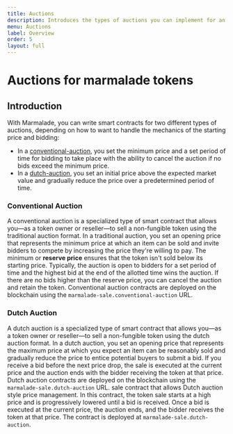 ```yaml
---
title: Auctions
description: Introduces the types of auctions you can implement for an NFT marketplace using Marmalade and the Kadena blockchain network.
menu: Auctions
label: Overview
order: 5
layout: full
---
```


# Auctions for marmalade tokens

## Introduction

With Marmalade, you can write smart contracts for two different types of auctions, depending on how to want to handle the mechanics of the starting price and bidding:
- In a [conventional-auction](https://docs.kadena.io/marmalade/auctions#conventional-auction), you set the minimum price and a set period of time for bidding to take place with the ability to cancel the auction if no bids exceed the minimum price.
- In a [dutch-auction](https://docs.kadena.io/marmalade/auctions#dutch-auction), you set an initial price above the expected market value and gradually reduce the price over a predetermined period of time.

### **Conventional Auction**

A conventional auction is a specialized type of smart contract that allows you—as a token owner or reseller—to sell a non-fungible token using the traditional auction format.
In a traditional auction, you set an opening price that represents the minimum price at which an item can be sold and invite bidders to compete by increasing the price they're willing to pay.
The minimum or **reserve price** ensures that the token isn't sold below its starting price.
Typically, the auction is open to bidders for a set period of time and the highest bid at the end of the allotted time wins the auction.
If there are no bids higher than the reserve price, you can cancel the auction and retain the token.
Conventional auction contracts are deployed on the blockchain using the `marmalade-sale.conventional-auction` URL.

### **Dutch Auction**

A dutch auction is a specialized type of smart contract that allows you—as a token owner or reseller—to sell a non-fungible token using the dutch auction format.
In a dutch auction, you set an opening price that represents the maximum price at which you expect an item can be reasonably sold and gradually reduce the price to entice potential buyers to submit a bid.
If you receive a bid before the next price drop, the sale is executed at the current price and the auction ends with the bidder receiving the token at that price.
Dutch auction contracts are deployed on the blockchain using the `marmalade-sale.dutch-auction` URL.
sale contract that allows Dutch auction style price management.
In this contract, the token sale starts at a high price and is progressively lowered
until a bid is received. Once a bid is executed at the current price, the auction
ends, and the bidder receives the token at that price. The contract is deployed at
`marmalade-sale.dutch-auction`.
